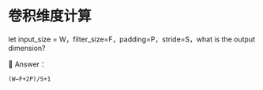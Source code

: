 # 卷积维度计算
let input_size = W，filter_size=F，padding=P，stride=S，what is the output dimension?

🎉 Answer：
```
(W−F+2P)/S+1
```
